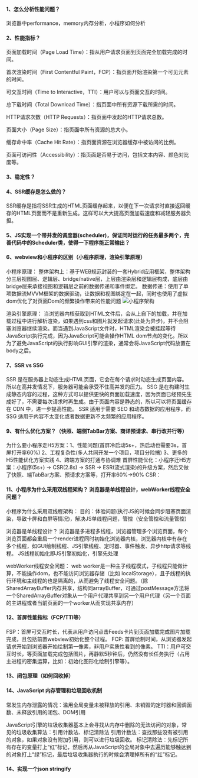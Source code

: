 
#### 1、怎么分析性能问题？

浏览器中performance，memory内存分析，小程序如何分析

#### 2、性能指标？
页面加载时间（Page Load Time）：指从用户请求页面到页面完全加载完成的时间。

首次渲染时间（First Contentful Paint，FCP）：指页面开始渲染第一个可见元素的时间。

可交互时间（Time to Interactive，TTI）：用户可以与页面交互的时间。

总下载时间（Total Download Time）：指页面中所有资源下载所需的时间。

HTTP请求次数（HTTP Requests）：指页面中发起的HTTP请求总数。

页面大小（Page Size）：指页面中所有资源的总大小。

缓存命中率（Cache Hit Rate）：指页面资源在浏览器缓存中被访问的比例。

页面可访问性（Accessibility）：指页面是否易于访问，包括文本内容、颜色对比度等。

#### 3、稳定性？

#### 4、SSR缓存是怎么做的？

SSR缓存是指将SSR生成的HTML页面缓存起来，以便在下一次请求时直接返回缓存的HTML页面而不是重新生成。这样可以大大提高页面加载速度和减轻服务器负担。

#### 5、JS实现一个带并发的调度器(scheduler)，保证同时运行的任务最多两个，完善代码中的Scheduler类，使得一下程序能正常输出？

#### 6、webview和小程序的区别（小程序原理，渲染引擎原理）

小程序原理：
整体架构上：基于WEB规范封装的一套Hybrid应用框架，整体架构分三层视图层、逻辑层、bridge/native层，上层由渲染层和逻辑层构成，底层由bridge层来承接视图和逻辑层之前的数据传递和事件绑定。
数据传递：使用了单项数据流MVVM框架的数据驱动，让数据和视图绑定在一起，同时也使用了虚拟dom优化了对页面Dom的频繁操作带来的性能问题
![小程序架构](https://p6-juejin.byteimg.com/tos-cn-i-k3u1fbpfcp/3dff90394f8342c68f3d0bf629ade56f~tplv-k3u1fbpfcp-zoom-in-crop-mark:4536:0:0:0.awebp)

渲染引擎原理：
当浏览器内核获取到HTML文件后，会从上自下的加载，并在加载过程中进行解析渲染，如果遇到css和图片就发起请求(此处为异步)，并不会阻塞浏览器继续渲染。而当遇到JavaScript文件时，HTML渲染会被挂起等待JavaScript执行完成，因为JavaScript可能会操作HTML dom节点的变化。所以为了避免JavaScript的执行影响GUI引擎的渲染，通常会将JavaScript代码放置在body之后。


#### 7、SSR vs SSG

SSR 是在服务器上动态生成HTML页面，它会在每个请求时动态生成页面内容。所以在高并发情况下，服务器可能会承受不住高并发的压力。
SSG 是在构建时生成静态内容的过程，这种方式可以提供更快的页面加载速度，因为页面已经预先生成好了，不需要每次请求时再生成。由于页面内容是静态的，所以可以将页面缓存在 CDN 中，进一步提高性能。
SSR 适用于需要 SEO 和动态数据的应用程序，而 SSG 适用于内容不太变化或者数据更新不太频繁的应用程序。

#### 9、有什么优化方案？（快照、端侧TabBar方案、商详预请求、串行改并行等）

为什么要小程序走H5方案：1、性能问题(首屏冷启动5s+，热启动也需要3s，首屏打开率60%) 2、工程复杂性(多人共同开发一个项目，项目分险搞) 3、更多的H5性能优化方案实践 4、跨端方案的打通与协调难
首屏性能优化：小程序迁H5方案：小程序(5s+) -> CSR(2.8s) -> SSR -> ESR(流式渲染)的升级方案，然后又做了快照、端TabBar方案、预请求方案等，打开率60%->90%
CSR：


#### 11、小程序为什么采用双线程架构？ 浏览器是单线程设计，webWorker线程安全问题？

小程序为什么采用双线程架构：
目的：体验问题(执行JS的时候会同步阻塞页面渲染，导致卡屏和白屏等情况)，解决JS单线程问题，管控（安全管控和流量管控）

浏览器是单线程设计？
浏览器是多进程多线程，浏览器管理多个浏览页面，每个浏览页面都会重启一个render进程同时初始化浏览器内核，浏览器内核中有存在多个线程，如GUI绘制线程、JS引擎线程、定时器、事件触发、异步http请求等线程。
JS线程初始化即JS引擎初始化，引擎先处理

webWorker线程安全问题：
web worker是一种主子线程模式，子线程只能做计算，不能操作dom，也不能访问浏览器存储（比如 localStorage），且子线程的执行环境和主线程的也是隔离的，从而避免了线程安全问题。（除SharedArrayBuffer内存共享，结构同arrayBuffer，可通过postMessage方法将一个SharedArrayBuffer对象从一个用户代理共享到另一个用户代理（另一个页面的主进程或者当前页面的一个worker从而实现共享内存）

#### 12、首屏性能指标（FCP/TTI等）

FSP：首屏可交互时长，代表从用户访问点击Feeds卡片到页面加载完成图片加载完成，且包括前置webview初始化整个过程。
FCP: 首屏绘制时间，从浏览器发起请求开始到浏览器开始绘制第一像素，非用户实质性看到的像素。
TTI：用户可交互时长，等页面加载完成包括图片，再静默5秒钟后，仍然没有长任务执行（占用主进程的密集运算，比如：初始化图形化绘制引擎等）。

#### 13、闭包原理（如何回收掉）


#### 14、JavaScript 内存管理和垃圾回收机制

常发生内存泄露的情况：滥用全局变量未被释放的引用、未销毁的定时器和回调函数、未释放引用的闭包、DOM引用

JavaScript引擎的垃圾收集器基本上会寻找从内存中删除的无法访问的对象，常见的垃圾收集算法：引用计数法、标记清除法
引用计数法：查找那些没有被引用的对象，如果对象没有附加引用，则可以进行垃圾回收。
标记清除法：先标记所有存在的变量打上“红”标记，然后再从JavaScript的全局对象中去遍历能够触达到的对象打上“绿”标记，最后垃圾收集器执行的时候会清理掉所有的“红”标记。


#### 14、实现一个json stringify
